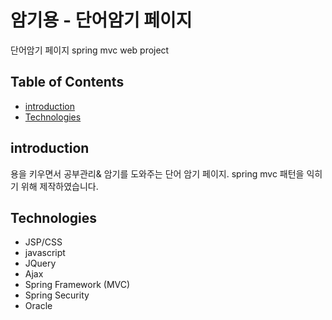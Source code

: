 # 암기용 - 단어암기 페이지

단어암기 페이지 spring mvc web project


## Table of Contents

* [introduction](#introduction)
* [Technologies](#Technologies)



## introduction

용을 키우면서 공부관리& 암기를 도와주는 단어 암기 페이지.
spring mvc 패턴을 익히기 위해 제작하였습니다.

## Technologies

* JSP/CSS
* javascript
* JQuery
* Ajax
* Spring Framework (MVC)
* Spring Security
* Oracle




